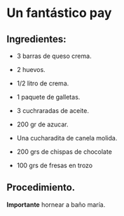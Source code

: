 # Un fantástico pay

## Ingredientes:

- 3 barras de queso crema.
- 2 huevos.
- 1/2 litro de crema.
- 1 paquete de galletas.

- 3 cuchraradas de aceite.
- 200 gr de azucar.
- Una cucharadita de canela molida.

- 200 grs de chispas de chocolate
- 100 grs de fresas en trozo

## Procedimiento.

**Importante** hornear a baño maría.
